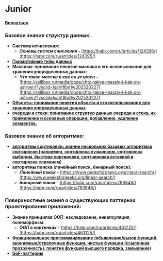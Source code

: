 # Junior

#### [Вернуться](../CS.md)

### Базовое знание структур данных:

- **Система исчисления:**
  - **_Основы систем счисления -_** [https://habr.com/ru/articles/124395/](https://habr.com/ru/articles/124395/)
- [**Примитивные типы данных**](https://github.com/Max-Starling/Notes/blob/master/DataTypes.md?ysclid=lsahdmm5t5244570720)
- **Массивы: понимание понятия массива и его использование для хранения упорядоченных данных:**
  - **_Что такое массив и как он устроен -_** [https://skillbox.ru/media/code/chto-takoe-massiv-i-kak-on-ustroen/?ysclid=lsahf8bn1w202520227](https://skillbox.ru/media/code/chto-takoe-massiv-i-kak-on-ustroen/?ysclid=lsahf8bn1w202520227)
- [**Объекты: понимание понятия объекта и его использование для хранения упорядоченных данных**](https://karmazzin.gitbook.io/eloquentjavascript_ru/chapter4#obekty)
- [**очереди и стеки: понимание структур данных очереди и стека, их применение и основные операции: добавление, удаление элементов.**](https://tproger.ru/translations/stacks-and-queues-for-beginners?ysclid=lsahohs9gm317656260)

### Базовое знание об алгоритмах:

- [**алгоритмы сортировки: знание нескольких базовых алгоритмов сортировки (например, сортировка пузырьком, сортировка выбором, быстрая сортировка, сортчировка вставкой и сортировка слиянием)**](https://habr.com/ru/articles/335920/)
- **алгоритмы поиска (линейный поиск, бинарный поиск):**
  - **_Линейный поиск -_** [https://www.geeksforgeeks.org/linear-search/](https://www.geeksforgeeks.org/linear-search/)
  - **_Бинарный поиск -_** [https://habr.com/ru/articles/783848/](https://habr.com/ru/articles/783848/)

### Поверхностные знания о существующих паттернах проектирования приложений:

- **Знание принципов ООП: наследование, инкапсуляция, полиморфизм:**
  - **_ООП в картинках -_** [https://habr.com/ru/articles/463125/](https://habr.com/ru/articles/463125/)
- [**Функциональное программирование (объявление/вызов функций, анонимные/стрелочные функции, чистые функции (ссылочная прозрачность), понятие функций высшего порядка, замыкание)**](https://doka.guide/tools/fp/?ysclid=lsairp9jc7598872045)
- [**GoF-паттерны**](https://habr.com/ru/companies/vk/articles/325492/)
